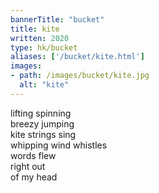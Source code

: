 ```yaml
---
bannerTitle: "bucket" 
title: kite
written: 2020
type: hk/bucket
aliases: ['/bucket/kite.html']
images:
- path: /images/bucket/kite.jpg 
  alt: "kite"
---
```


lifting spinning  
breezy jumping    
kite strings sing  
whipping wind whistles  
words flew  
right out  
of my head



